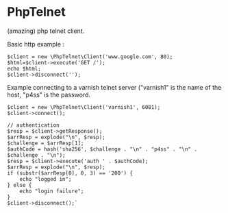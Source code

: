 PhpTelnet
=========

(amazing) php telnet client.

Basic http example :

```
$client = new \PhpTelnet\Client('www.google.com', 80);
$html=$client->execute('GET /');
echo $html;
$client->disconnect('');
```


Example connecting to a varnish telnet server ("varnish1" is the name of the host, "p4ss" is the password.

```
$client = new \PhpTelnet\Client('varnish1', 6081);
$client->connect();

// authentication
$resp = $client->getResponse();
$arrResp = explode("\n", $resp);
$challenge = $arrResp[1];
$authCode = hash('sha256', $challenge . "\n" . "p4ss" . "\n" . $challenge . "\n");
$resp = $client->execute('auth ' . $authCode);
$arrResp = explode("\n", $resp);
if (substr($arrResp[0], 0, 3) == '200') {
    echo "logged in";
} else {
    echo "login failure";
}
$client->disconnect();`
```